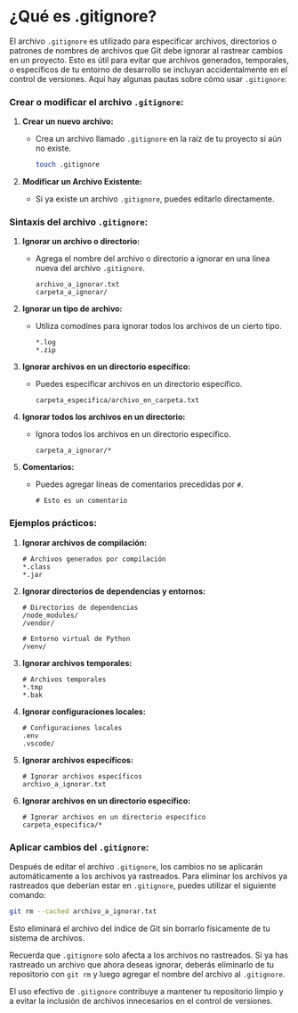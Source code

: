 # ¿Qué es .gitignore?

El archivo `.gitignore` es utilizado para especificar archivos, directorios o patrones de nombres de archivos que Git debe ignorar al rastrear cambios en un proyecto. Esto es útil para evitar que archivos generados, temporales, o específicos de tu entorno de desarrollo se incluyan accidentalmente en el control de versiones. Aquí hay algunas pautas sobre cómo usar `.gitignore`:

### Crear o modificar el archivo `.gitignore`:

1. **Crear un nuevo archivo:**
   - Crea un archivo llamado `.gitignore` en la raíz de tu proyecto si aún no existe.

     ```bash
     touch .gitignore
     ```

2. **Modificar un Archivo Existente:**
   - Si ya existe un archivo `.gitignore`, puedes editarlo directamente.

### Sintaxis del archivo `.gitignore`:

1. **Ignorar un archivo o directorio:**
   - Agrega el nombre del archivo o directorio a ignorar en una línea nueva del archivo `.gitignore`.

     ```plaintext
     archivo_a_ignorar.txt
     carpeta_a_ignorar/
     ```

2. **Ignorar un tipo de archivo:**
   - Utiliza comodines para ignorar todos los archivos de un cierto tipo.

     ```plaintext
     *.log
     *.zip
     ```

3. **Ignorar archivos en un directorio específico:**
   - Puedes especificar archivos en un directorio específico.

     ```plaintext
     carpeta_especifica/archivo_en_carpeta.txt
     ```

4. **Ignorar todos los archivos en un directorio:**
   - Ignora todos los archivos en un directorio específico.

     ```plaintext
     carpeta_a_ignorar/*
     ```

5. **Comentarios:**
   - Puedes agregar líneas de comentarios precedidas por `#`.

     ```plaintext
     # Esto es un comentario
     ```

### Ejemplos prácticos:

1. **Ignorar archivos de compilación:**

    ```plaintext
    # Archivos generados por compilación
    *.class
    *.jar
    ```

2. **Ignorar directorios de dependencias y entornos:**

    ```plaintext
    # Directorios de dependencias
    /node_modules/
    /vendor/

    # Entorno virtual de Python
    /venv/
    ```

3. **Ignorar archivos temporales:**

    ```plaintext
    # Archivos temporales
    *.tmp
    *.bak
    ```

4. **Ignorar configuraciones locales:**

    ```plaintext
    # Configuraciones locales
    .env
    .vscode/
    ```

5. **Ignorar archivos específicos:**

    ```plaintext
    # Ignorar archivos específicos
    archivo_a_ignorar.txt
    ```

6. **Ignorar archivos en un directorio específico:**

    ```plaintext
    # Ignorar archivos en un directorio específico
    carpeta_especifica/*
    ```

### Aplicar cambios del `.gitignore`:

Después de editar el archivo `.gitignore`, los cambios no se aplicarán automáticamente a los archivos ya rastreados. Para eliminar los archivos ya rastreados que deberían estar en `.gitignore`, puedes utilizar el siguiente comando:

```bash
git rm --cached archivo_a_ignorar.txt
```

Esto eliminará el archivo del índice de Git sin borrarlo físicamente de tu sistema de archivos.

Recuerda que `.gitignore` solo afecta a los archivos no rastreados. Si ya has rastreado un archivo que ahora deseas ignorar, deberás eliminarlo de tu repositorio con `git rm` y luego agregar el nombre del archivo al `.gitignore`.

El uso efectivo de `.gitignore` contribuye a mantener tu repositorio limpio y a evitar la inclusión de archivos innecesarios en el control de versiones.